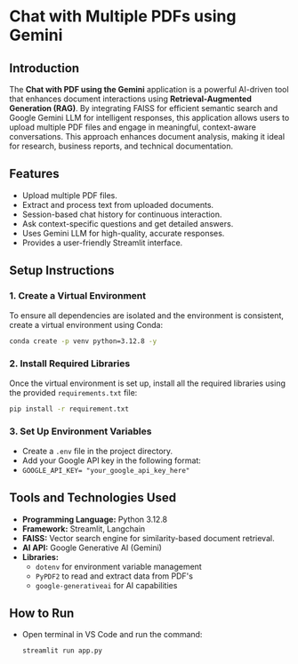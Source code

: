 # Chat with Multiple PDFs using Gemini

## Introduction
The **Chat with PDF using the Gemini** application is a powerful AI-driven tool that enhances document interactions using **Retrieval-Augmented Generation (RAG)**. By integrating FAISS for efficient semantic search and Google Gemini LLM for intelligent responses, this application allows users to upload multiple PDF files and engage in meaningful, context-aware conversations. This approach enhances document analysis, making it ideal for research, business reports, and technical documentation.

## Features
- Upload multiple PDF files.
- Extract and process text from uploaded documents.
- Session-based chat history for continuous interaction.
- Ask context-specific questions and get detailed answers.
- Uses Gemini LLM for high-quality, accurate responses.
- Provides a user-friendly Streamlit interface.

## Setup Instructions

### 1. Create a Virtual Environment
To ensure all dependencies are isolated and the environment is consistent, create a virtual environment using Conda:

```sh
conda create -p venv python=3.12.8 -y
```

### 2. Install Required Libraries
Once the virtual environment is set up, install all the required libraries using the provided `requirements.txt` file:

```sh
pip install -r requirement.txt
```

### 3. Set Up Environment Variables
- Create a `.env` file in the project directory.
- Add your Google API key in the following format:
- 
  `GOOGLE_API_KEY= "your_google_api_key_here"`
  
## Tools and Technologies Used
- **Programming Language:** Python 3.12.8
- **Framework:** Streamlit, Langchain
- **FAISS:** Vector search engine for similarity-based document retrieval.
- **AI API:** Google Generative AI (Gemini)
- **Libraries:**
  - `dotenv` for environment variable management
  - `PyPDF2` to read and extract data from PDF's
  - `google-generativeai` for AI capabilities

## How to Run
- Open terminal in VS Code and run the command:
   
   ```sh
  streamlit run app.py
   ```

